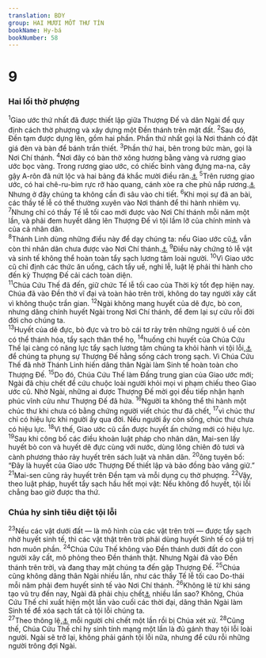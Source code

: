 ```yaml
---
translation: BDY
group: HAI MƯƠI MỐT THƯ TÍN
bookName: Hy-bá 
bookNumber: 58
---
```


<div class="title"><h1>9</h1><h3>Hai lối thờ phượng</h3></div>
<span class="verse he_9_1"><sup>1</sup>Giao ước thứ nhất đã được thiết lập giữa Thượng Đế và dân Ngài để quy định cách thờ phượng và xây dựng một Đền thánh trên mặt đất. </span>
<span class="verse he_9_2"><sup>2</sup>Sau đó, Đền tạm được dựng lên, gồm hai phần. Phần thứ nhất gọi là Nơi thánh có đặt giá đèn và bàn để bánh trần thiết. </span>
<span class="verse he_9_3"><sup>3</sup>Phần thứ hai, bên trong bức màn, gọi là Nơi Chí thánh. </span>
<span class="verse he_9_4"><sup>4</sup>Nơi đây có bàn thờ xông hương bằng vàng và rương giao ước bọc vàng. Trong rương giao ước, có chiếc bình vàng đựng ma-na, cây gậy A-rôn đã nứt lộc và hai bảng đá khắc mười điều răn.<a href="#" data-toggle="tooltip" data-placement="bottom" title="Nt bảng giao ước">⚓</a> </span>
<span class="verse he_9_5"><sup>5</sup>Trên rương giao ước, có hai chê-ru-bim rực rỡ hào quang, cánh xòe ra che phủ nắp rương.<a href="#" data-toggle="tooltip" data-placement="bottom" title="Nt nắp thi ân">⚓</a> Nhưng ở đây chúng ta không cần đi sâu vào chi tiết. </span>
<span class="verse he_9_6"><sup>6</sup>Khi mọi sự đã an bài, các thầy tế lễ có thể thường xuyên vào Nơi thánh để thi hành nhiêm vụ. </span>
<span class="verse he_9_7"><sup>7</sup>Nhưng chỉ có thầy Tế lễ tối cao mới được vào Nơi Chí thánh mỗi năm một lần, và phải đem huyết dâng lên Thượng Đế vì tội lầm lỡ của chính mình và của cả nhân dân.<br/></span>
<span class="verse he_9_8"><sup>8</sup>Thánh Linh dùng những điều này để dạy chúng ta: nếu Giao ước cũ<a href="#" data-toggle="tooltip" data-placement="bottom" title="Nt Đền tạm thứ nhất">⚓</a> vẫn còn thì nhân dân chưa được vào Nơi Chí thánh.<a href="#" data-toggle="tooltip" data-placement="bottom" title="Ctd đường vào Nơi Chí thánh chưa mở ra cho mọi người">⚓</a> </span>
<span class="verse he_9_9"><sup>9</sup>Điều này chứng tỏ lễ vật và sinh tế không thể hoàn toàn tẩy sạch lương tâm loài người.</span>
<span class="verse he_9_10"><sup>10</sup>Vì Giao ước cũ chỉ định các thức ăn uống, cách tẩy uế, nghi lễ, luật lệ phải thi hành cho đến kỳ Thượng Đế cải cách toàn diện.<br/></span>
<span class="verse he_9_11"><sup>11</sup>Chúa Cứu Thế đã đến, giữ chức Tế lễ tối cao của Thời kỳ tốt đẹp hiện nay. Chúa đã vào Đền thờ vĩ đại và toàn hảo trên trời, không do tay người xây cất vì không thuộc trần gian. </span>
<span class="verse he_9_12"><sup>12</sup>Ngài không mang huyết của dê đực, bò con, nhưng dâng chính huyết Ngài trong Nơi Chí thánh, để đem lại sự cứu rỗi đời đời cho chúng ta.<br/></span>
<span class="verse he_9_13"><sup>13</sup>Huyết của dê đực, bò đực và tro bò cái tơ rảy trên những người ô uế còn có thể thánh hóa, tẩy sạch thân thể họ, </span>
<span class="verse he_9_14"><sup>14</sup>huống chi huyết của Chúa Cứu Thế lại càng có năng lực tẩy sạch lương tâm chúng ta khỏi hành vi tội lỗi,<a href="#" data-toggle="tooltip" data-placement="bottom" title="Nt hành vi đáng chết">⚓</a> để chúng ta phụng sự Thượng Đế hằng sống cách trong sạch. Vì Chúa Cứu Thế đã nhờ Thánh Linh hiến dâng thân Ngài làm Sinh tế hoàn toàn cho Thượng Đế. </span>
<span class="verse he_9_15"><sup>15</sup>Do đó, Chúa Cứu Thế làm Đấng trung gian của Giao ước mới; Ngài đã chịu chết để cứu chuộc loài người khỏi mọi vi phạm chiếu theo Giao ước cũ. Nhờ Ngài, những ai được Thượng Đế mời gọi đều tiếp nhận hạnh phúc vĩnh cửu như Thượng Đế đã hứa. </span>
<span class="verse he_9_16"><sup>16</sup>Người ta không thể thi hành một chúc thư khi chưa có bằng chứng người viết chúc thư đã chết, </span>
<span class="verse he_9_17"><sup>17</sup>vì chúc thư chỉ có hiệu lực khi người ấy qua đời. Nếu người ấy còn sống, chúc thư chưa có hiệu lực. </span>
<span class="verse he_9_18"><sup>18</sup>Vì thế, Giao ước cũ cần được huyết ấn chứng mới có hiệu lực. </span>
<span class="verse he_9_19"><sup>19</sup>Sau khi công bố các điều khoản luật pháp cho nhân dân, Mai-sen lấy huyết bò con và huyết dê đực cùng với nước, dùng lông chiên đỏ tươi và cành phương thảo rảy huyết trên sách luật và nhân dân. </span>
<span class="verse he_9_20"><sup>20</sup>ông tuyên bố: “Đây là huyết của Giao ước Thượng Đế thiết lập và bảo đồng bào vâng giữ.” </span>
<span class="verse he_9_21"><sup>21</sup>Mai-sen cũng rảy huyết trên Đền tạm và mỗi dụng cụ thờ phượng. </span>
<span class="verse he_9_22"><sup>22</sup>Vậy, theo luật pháp, huyết tẩy sạch hầu hết mọi vật: Nếu không đổ huyết, tội lỗi chẳng bao giờ được tha thứ.</span>
<div class="title"><h3>Chúa hy sinh tiêu diệt tội lỗi</h3></div>
<span class="verse he_9_23"><sup>23</sup>Nếu các vật dưới đất — là mô hình của các vật trên trời — được tẩy sạch nhờ huyết sinh tế, thì các vật thật trên trời phải dùng huyết Sinh tế có gịá trị hơn muôn phần. </span>
<span class="verse he_9_24"><sup>24</sup>Chúa Cứu Thế không vào Đền thánh dưới đất do con người xây cất, mô phỏng theo Đền thánh thật. Nhưng Ngài đã vào Đền thánh trên trời, và đang thay mặt chúng ta đến gặp Thượng Đế. </span>
<span class="verse he_9_25"><sup>25</sup>Chúa cũng không dâng thân Ngài nhiều lần, như các thầy Tế lễ tối cao Do-thái mỗi năm phải đem huyết sinh tế vào Nơi Chí thánh. </span>
<span class="verse he_9_26"><sup>26</sup>Không lẽ từ khi sáng tạo vũ trụ đến nay, Ngài đã phải chịu chết<a href="#" data-toggle="tooltip" data-placement="bottom" title="Nt chịu khổ nạn">⚓</a> nhiều lần sao? Không, Chúa Cứu Thế chỉ xuất hiện một lần vào cuối các thời đại, dâng thân Ngài làm Sinh tế để xóa sạch tất cả tội lỗi chúng ta.<br/></span>
<span class="verse he_9_27"><sup>27</sup>Theo thông lệ,<a href="#" data-toggle="tooltip" data-placement="bottom" title="Ctd như đã ấn định">⚓</a> mỗi người chỉ chết một lần rồi bị Chúa xét xử. </span>
<span class="verse he_9_28"><sup>28</sup>Cũng thế, Chúa Cứu Thế chỉ hy sinh tính mạng một lần là đủ gánh thay tội lỗi loài người. Ngài sẽ trở lại, không phải gánh tội lỗi nữa, nhưng để cứu rỗi những người trông đợi Ngài.</span>
